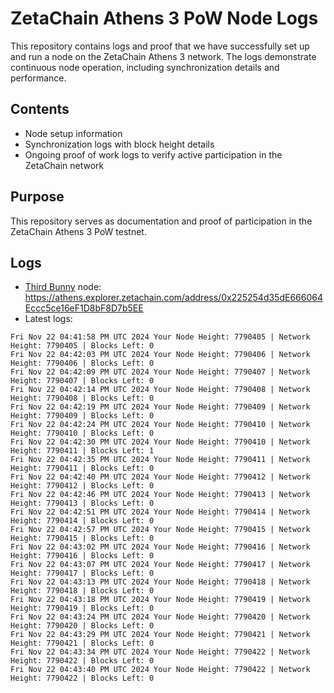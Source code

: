 # ZetaChain Athens 3 PoW Node Logs
This repository contains logs and proof that we have successfully set up and run a node on the ZetaChain Athens 3 network. The logs demonstrate continuous node operation, including synchronization details and performance.

## Contents
- Node setup information
- Synchronization logs with block height details
- Ongoing proof of work logs to verify active participation in the ZetaChain network

## Purpose
This repository serves as documentation and proof of participation in the ZetaChain Athens 3 PoW testnet.

## Logs

- [Third Bunny](https://thirdbunny.xyz/) node: https://athens.explorer.zetachain.com/address/0x225254d35dE666064Eccc5ce16eF1D8bF8D7b5EE
- Latest logs:
```
Fri Nov 22 04:41:58 PM UTC 2024 Your Node Height: 7790405 | Network Height: 7790405 | Blocks Left: 0
Fri Nov 22 04:42:03 PM UTC 2024 Your Node Height: 7790406 | Network Height: 7790406 | Blocks Left: 0
Fri Nov 22 04:42:09 PM UTC 2024 Your Node Height: 7790407 | Network Height: 7790407 | Blocks Left: 0
Fri Nov 22 04:42:14 PM UTC 2024 Your Node Height: 7790408 | Network Height: 7790408 | Blocks Left: 0
Fri Nov 22 04:42:19 PM UTC 2024 Your Node Height: 7790409 | Network Height: 7790409 | Blocks Left: 0
Fri Nov 22 04:42:24 PM UTC 2024 Your Node Height: 7790410 | Network Height: 7790410 | Blocks Left: 0
Fri Nov 22 04:42:30 PM UTC 2024 Your Node Height: 7790410 | Network Height: 7790411 | Blocks Left: 1
Fri Nov 22 04:42:35 PM UTC 2024 Your Node Height: 7790411 | Network Height: 7790411 | Blocks Left: 0
Fri Nov 22 04:42:40 PM UTC 2024 Your Node Height: 7790412 | Network Height: 7790412 | Blocks Left: 0
Fri Nov 22 04:42:46 PM UTC 2024 Your Node Height: 7790413 | Network Height: 7790413 | Blocks Left: 0
Fri Nov 22 04:42:51 PM UTC 2024 Your Node Height: 7790414 | Network Height: 7790414 | Blocks Left: 0
Fri Nov 22 04:42:57 PM UTC 2024 Your Node Height: 7790415 | Network Height: 7790415 | Blocks Left: 0
Fri Nov 22 04:43:02 PM UTC 2024 Your Node Height: 7790416 | Network Height: 7790416 | Blocks Left: 0
Fri Nov 22 04:43:07 PM UTC 2024 Your Node Height: 7790417 | Network Height: 7790417 | Blocks Left: 0
Fri Nov 22 04:43:13 PM UTC 2024 Your Node Height: 7790418 | Network Height: 7790418 | Blocks Left: 0
Fri Nov 22 04:43:18 PM UTC 2024 Your Node Height: 7790419 | Network Height: 7790419 | Blocks Left: 0
Fri Nov 22 04:43:24 PM UTC 2024 Your Node Height: 7790420 | Network Height: 7790420 | Blocks Left: 0
Fri Nov 22 04:43:29 PM UTC 2024 Your Node Height: 7790421 | Network Height: 7790421 | Blocks Left: 0
Fri Nov 22 04:43:34 PM UTC 2024 Your Node Height: 7790422 | Network Height: 7790422 | Blocks Left: 0
Fri Nov 22 04:43:40 PM UTC 2024 Your Node Height: 7790422 | Network Height: 7790422 | Blocks Left: 0
```
